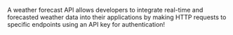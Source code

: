 A weather forecast API allows developers to integrate real-time and forecasted weather data into their applications by making HTTP requests to specific endpoints using an API key for authentication!





